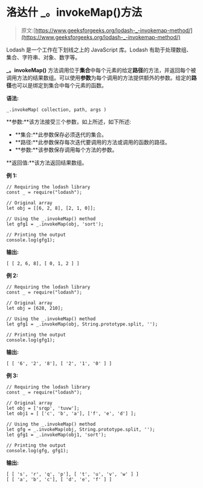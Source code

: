 # 洛达什 _。invokeMap()方法

> 原文:[https://www.geeksforgeeks.org/lodash-_-invokemap-method/](https://www.geeksforgeeks.org/lodash-_-invokemap-method/)

Lodash 是一个工作在下划线之上的 JavaScript 库。Lodash 有助于处理数组、集合、字符串、对象、数字等。

**_。invokeMap()** 方法调用位于**集合**中每个元素的给定**路径**的方法，并返回每个被调用方法的结果数组。可以使用**参数**为每个调用的方法提供额外的参数。给定的**路径**也可以是绑定到集合中每个元素的函数。

**语法:**

```
_.invokeMap( collection, path, args )
```

**参数:**该方法接受三个参数，如上所述，如下所述:

*   **集合:**此参数保存必须迭代的集合。
*   **路径:**此参数保存每次迭代要调用的方法或调用的函数的路径。
*   **参数:**该参数保存调用每个方法的参数。

**返回值:**该方法返回结果数组。

**例 1:**

```
// Requiring the lodash library 
const _ = require("lodash"); 

// Original array 
let obj = [[6, 2, 8], [2, 1, 0]];

// Using the _.invokeMap() method
let gfg1 = _.invokeMap(obj, 'sort');

// Printing the output 
console.log(gfg1);
```

**输出:**

```
[ [ 2, 6, 8], [ 0, 1, 2 ] ]
```

**例 2:**

```
// Requiring the lodash library 
const _ = require("lodash"); 

// Original array 
let obj = [628, 210];

// Using the _.invokeMap() method 
let gfg1 = _.invokeMap(obj, String.prototype.split, '');

// Printing the output 
console.log(gfg1);
```

**输出:**

```
[ [ '6', '2', '8'], [ '2', '1', '0' ] ]
```

**例 3:**

```
// Requiring the lodash library 
const _ = require("lodash"); 

// Original array 
let obj = ['srqp', 'tuvw'];
let obj1 = [ ['c', 'b', 'a'], ['f', 'e', 'd'] ];

// Using the _.invokeMap() method
let gfg = _.invokeMap(obj, String.prototype.split, '');
let gfg1 = _.invokeMap(obj1, 'sort');

// Printing the output 
console.log(gfg, gfg1);
```

**输出:**

```
[ [ 's', 'r', 'q', 'p'], [ 't', 'u', 'v', 'w' ] ]
[ [ 'a', 'b', 'c'], [ 'd', 'e', 'f' ] ]
```